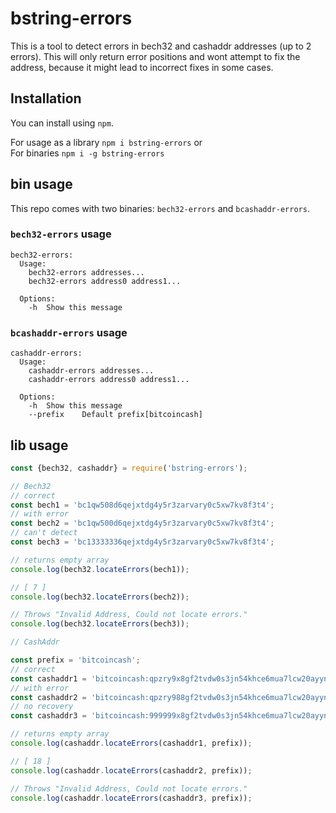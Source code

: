 # bstring-errors

This is a tool to detect errors in bech32 and cashaddr addresses (up to 2 errors).
This will only return error positions and wont attempt to fix the address, because
it might lead to incorrect fixes in some cases.

## Installation
You can install using `npm`.

For usage as a library `npm i bstring-errors`
or  
For binaries `npm i -g bstring-errors`

## bin usage
This repo comes with two binaries: `bech32-errors` and `bcashaddr-errors`.

### `bech32-errors` usage
```
bech32-errors:
  Usage:
    bech32-errors addresses...
    bech32-errors address0 address1...

  Options:
    -h  Show this message
```

### `bcashaddr-errors` usage
```
cashaddr-errors:
  Usage:
    cashaddr-errors addresses...
    cashaddr-errors address0 address1...

  Options:
    -h  Show this message
    --prefix    Default prefix[bitcoincash]
```

## lib usage

```js
const {bech32, cashaddr} = require('bstring-errors');

// Bech32 
// correct
const bech1 = 'bc1qw508d6qejxtdg4y5r3zarvary0c5xw7kv8f3t4';
// with error
const bech2 = 'bc1qw500d6qejxtdg4y5r3zarvary0c5xw7kv8f3t4';
// can't detect
const bech3 = 'bc13333336qejxtdg4y5r3zarvary0c5xw7kv8f3t4';

// returns empty array
console.log(bech32.locateErrors(bech1));

// [ 7 ]
console.log(bech32.locateErrors(bech2));

// Throws "Invalid Address, Could not locate errors."
console.log(bech32.locateErrors(bech3));

// CashAddr

const prefix = 'bitcoincash';
// correct
const cashaddr1 = 'bitcoincash:qpzry9x8gf2tvdw0s3jn54khce6mua7lcw20ayyn';
// with error
const cashaddr2 = 'bitcoincash:qpzry988gf2tvdw0s3jn54khce6mua7lcw20ayyn';
// no recovery
const cashaddr3 = 'bitcoincash:999999x8gf2tvdw0s3jn54khce6mua7lcw20ayyn';

// returns empty array
console.log(cashaddr.locateErrors(cashaddr1, prefix));

// [ 18 ]
console.log(cashaddr.locateErrors(cashaddr2, prefix));

// Throws "Invalid Address, Could not locate errors."
console.log(cashaddr.locateErrors(cashaddr3, prefix));
```
